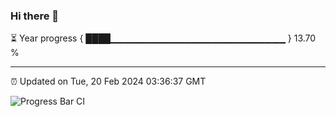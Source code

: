 ### Hi there 👋

⏳ Year progress { ████▁▁▁▁▁▁▁▁▁▁▁▁▁▁▁▁▁▁▁▁▁▁▁▁▁▁ } 13.70 %

---

⏰ Updated on Tue, 20 Feb 2024 03:36:37 GMT

![Progress Bar CI](https://github.com/IshwaranRudhara/GIT-ACTION/workflows/Progress%20Bar%20CI/badge.svg)
